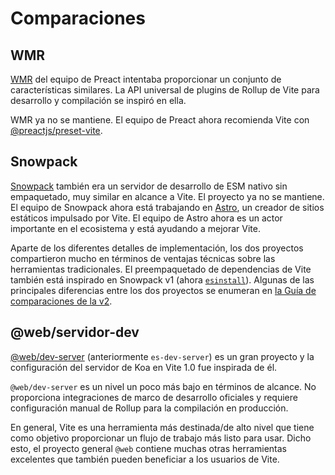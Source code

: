 # Comparaciones

## WMR

[WMR](https://github.com/preactjs/wmr) del equipo de Preact intentaba proporcionar un conjunto de características similares. La API universal de plugins de Rollup de Vite para desarrollo y compilación se inspiró en ella.

WMR ya no se mantiene. El equipo de Preact ahora recomienda Vite con [@preactjs/preset-vite](https://github.com/preactjs/preset-vite).

## Snowpack

[Snowpack](https://www.snowpack.dev/) también era un servidor de desarrollo de ESM nativo sin empaquetado, muy similar en alcance a Vite. El proyecto ya no se mantiene. El equipo de Snowpack ahora está trabajando en [Astro](https://astro.build/), un creador de sitios estáticos impulsado por Vite. El equipo de Astro ahora es un actor importante en el ecosistema y está ayudando a mejorar Vite.

Aparte de los diferentes detalles de implementación, los dos proyectos compartieron mucho en términos de ventajas técnicas sobre las herramientas tradicionales. El preempaquetado de dependencias de Vite también está inspirado en Snowpack v1 (ahora [`esinstall`](https://github.com/snowpackjs/snowpack/tree/main/esinstall)). Algunas de las principales diferencias entre los dos proyectos se enumeran en [la Guía de comparaciones de la v2](https://v2.vite.dev/guide/comparisons).

## @web/servidor-dev

[@web/dev-server](https://modern-web.dev/docs/dev-server/overview/) (anteriormente `es-dev-server`) es un gran proyecto y la configuración del servidor de Koa en Vite 1.0 fue inspirada de él.

`@web/dev-server` es un nivel un poco más bajo en términos de alcance. No proporciona integraciones de marco de desarrollo oficiales y requiere configuración manual de Rollup para la compilación en producción.

En general, Vite es una herramienta más destinada/de alto nivel que tiene como objetivo proporcionar un flujo de trabajo más listo para usar. Dicho esto, el proyecto general `@web` contiene muchas otras herramientas excelentes que también pueden beneficiar a los usuarios de Vite.
